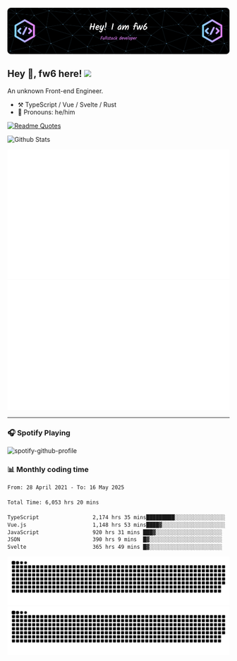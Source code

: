 ![Header](github-header-image.png)

## Hey 👋, fw6 here! <img src="https://github.githubassets.com/images/mona-whisper.gif" height="24" />


An unknown Front-end Engineer.

-   :hammer_and_pick: TypeScript / Vue / Svelte / Rust
-   :man: Pronouns: he/him


[![Readme Quotes](https://quotes-github-readme.vercel.app/api?type=horizontal&theme=algolia)](https://github.com/piyushsuthar/github-readme-quotes)



![Github Stats](https://github-readme-stats.vercel.app/api?username=fw6&bg_color=30,e96443,904e95&title_color=fff&text_color=fff)

![](https://raw.githubusercontent.com/fw6/github-stats-transparent/output/generated/overview.svg)
![](https://raw.githubusercontent.com/fw6/github-stats-transparent/output/generated/languages.svg)


---

### 🎧 Spotify Playing

<!-- ![spotify-github-profile](/img/default.svg) -->

![spotify-github-profile](https://spotify-github-profile.vercel.app/api/view.svg?uid=r6wn4hdvypv0lkzyrj0e0pjct&cover_image=true&theme=default&show_offline=true&background_color=9a10ad&interchange=true&bar_color_cover=true)



### :bar_chart: Monthly coding time 

<!--START_SECTION:waka-->

```txt
From: 28 April 2021 - To: 16 May 2025

Total Time: 6,053 hrs 20 mins

TypeScript                 2,174 hrs 35 mins█████████░░░░░░░░░░░░░░░░   35.92 %
Vue.js                     1,148 hrs 53 mins████▓░░░░░░░░░░░░░░░░░░░░   18.98 %
JavaScript                 920 hrs 31 mins ███▓░░░░░░░░░░░░░░░░░░░░░   15.21 %
JSON                       390 hrs 9 mins  █▓░░░░░░░░░░░░░░░░░░░░░░░   06.45 %
Svelte                     365 hrs 49 mins █▓░░░░░░░░░░░░░░░░░░░░░░░   06.04 %
```

<!--END_SECTION:waka-->




![github contribution grid snake animation](https://raw.githubusercontent.com/platane/platane/output/github-contribution-grid-snake-dark.svg#gh-dark-mode-only)![github contribution grid snake animation](https://raw.githubusercontent.com/platane/platane/output/github-contribution-grid-snake.svg#gh-light-mode-only)
